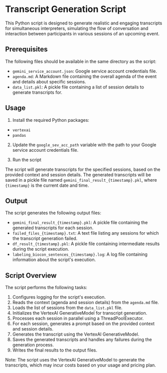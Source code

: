 # Transcript Generation Script

This Python script is designed to generate realistic and engaging transcripts for simultaneous interpreters, simulating the flow of conversation and interaction between participants in various sessions of an upcoming event.

## Prerequisites

The following files should be available in the same directory as the script:

- `gemini_service_account.json`: Google service account credentials file.
- `agenda.md`: A Markdown file containing the overall agenda of the event and details about specific sessions.
- `data_list.pkl`: A pickle file containing a list of session details to generate transcripts for.

## Usage

1. Install the required Python packages:
  - `vertexai`
  - `pandas`

2. Update the `google_sev_acc_path` variable with the path to your Google service account credentials file.

3. Run the script

The script will generate transcripts for the specified sessions, based on the provided context and session details. The generated transcripts will be saved in a pickle file named `gemini_final_result_{timestamp}.pkl`, where `{timestamp}` is the current date and time.

## Output

The script generates the following output files:

- `gemini_final_result_{timestamp}.pkl`: A pickle file containing the generated transcripts for each session.
- `failed_files_{timestamp}.txt`: A text file listing any sessions for which the transcript generation failed.
- `df_result_{timestamp}.pkl`: A pickle file containing intermediate results during the script execution.
- `labeling_biocon_sentences_{timestamp}.log`: A log file containing information about the script's execution.

## Script Overview

The script performs the following tasks:

1. Configures logging for the script's execution.
2. Reads the context (agenda and session details) from the `agenda.md` file.
3. Loads the list of sessions from the `data_list.pkl` file.
4. Initializes the VertexAI GenerativeModel for transcript generation.
5. Processes each session in parallel using a ThreadPoolExecutor.
6. For each session, generates a prompt based on the provided context and session details.
7. Generates the transcript using the VertexAI GenerativeModel.
8. Saves the generated transcripts and handles any failures during the generation process.
9. Writes the final results to the output files.

Note: The script uses the VertexAI GenerativeModel to generate the transcripts, which may incur costs based on your usage and pricing plan.